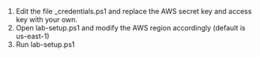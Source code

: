 1. Edit the file _credentials.ps1 and replace the AWS secret key and access key with your own.
2. Open lab-setup.ps1 and modify the AWS region accordingly (default is us-east-1)
3. Run lab-setup.ps1